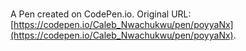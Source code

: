 # 

A Pen created on CodePen.io. Original URL: [https://codepen.io/Caleb_Nwachukwu/pen/poyyaNx](https://codepen.io/Caleb_Nwachukwu/pen/poyyaNx).


